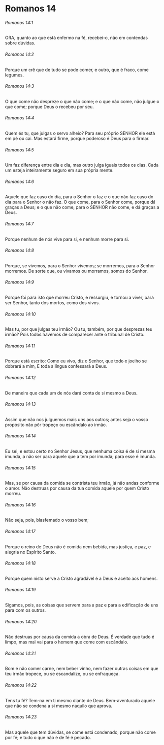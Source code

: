 # Romanos 14

###### Romanos 14:1

ORA, quanto ao que está enfermo na fé, recebei-o, não em contendas sobre dúvidas.

###### Romanos 14:2

Porque um crê que de tudo se pode comer, e outro, que é fraco, come legumes.

###### Romanos 14:3

O que come não despreze o que não come; e o que não come, não julgue o que come; porque Deus o recebeu por seu.

###### Romanos 14:4

Quem és tu, que julgas o servo alheio? Para seu próprio SENHOR ele está em pé ou cai. Mas estará firme, porque poderoso é Deus para o firmar.

###### Romanos 14:5

Um faz diferença entre dia e dia, mas outro julga iguais todos os dias. Cada um esteja inteiramente seguro em sua própria mente.

###### Romanos 14:6

Aquele que faz caso do dia, para o Senhor o faz e o que não faz caso do dia para o Senhor o não faz. O que come, para o Senhor come, porque dá graças a Deus; e o que não come, para o SENHOR não come, e dá graças a Deus.

###### Romanos 14:7

Porque nenhum de nós vive para si, e nenhum morre para si.

###### Romanos 14:8

Porque, se vivemos, para o Senhor vivemos; se morremos, para o Senhor morremos. De sorte que, ou vivamos ou morramos, somos do Senhor.

###### Romanos 14:9

Porque foi para isto que morreu Cristo, e ressurgiu, e tornou a viver, para ser Senhor, tanto dos mortos, como dos vivos.

###### Romanos 14:10

Mas tu, por que julgas teu irmão? Ou tu, também, por que desprezas teu irmão? Pois todos havemos de comparecer ante o tribunal de Cristo.

###### Romanos 14:11

Porque está escrito: Como eu vivo, diz o Senhor, que todo o joelho se dobrará a mim, E toda a língua confessará a Deus.

###### Romanos 14:12

De maneira que cada um de nós dará conta de si mesmo a Deus.

###### Romanos 14:13

Assim que não nos julguemos mais uns aos outros; antes seja o vosso propósito não pôr tropeço ou escândalo ao irmão.

###### Romanos 14:14

Eu sei, e estou certo no Senhor Jesus, que nenhuma coisa é de si mesma imunda, a não ser para aquele que a tem por imunda; para esse é imunda.

###### Romanos 14:15

Mas, se por causa da comida se contrista teu irmão, já não andas conforme o amor. Não destruas por causa da tua comida aquele por quem Cristo morreu.

###### Romanos 14:16

Não seja, pois, blasfemado o vosso bem;

###### Romanos 14:17

Porque o reino de Deus não é comida nem bebida, mas justiça, e paz, e alegria no Espírito Santo.

###### Romanos 14:18

Porque quem nisto serve a Cristo agradável é a Deus e aceito aos homens.

###### Romanos 14:19

Sigamos, pois, as coisas que servem para a paz e para a edificação de uns para com os outros.

###### Romanos 14:20

Não destruas por causa da comida a obra de Deus. É verdade que tudo é limpo, mas mal vai para o homem que come com escândalo.

###### Romanos 14:21

Bom é não comer carne, nem beber vinho, nem fazer outras coisas em que teu irmão tropece, ou se escandalize, ou se enfraqueça.

###### Romanos 14:22

Tens tu fé? Tem-na em ti mesmo diante de Deus. Bem-aventurado aquele que não se condena a si mesmo naquilo que aprova.

###### Romanos 14:23

Mas aquele que tem dúvidas, se come está condenado, porque não come por fé; e tudo o que não é de fé é pecado.

